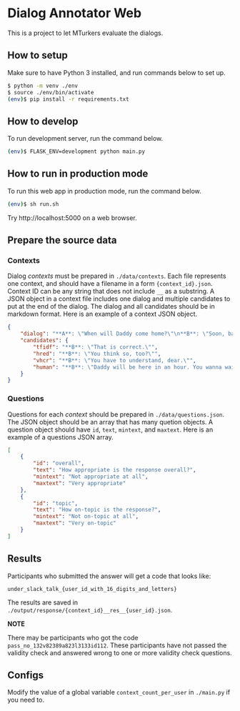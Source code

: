 # Dialog Annotator Web

This is a project to let MTurkers evaluate the dialogs. 

## How to setup

Make sure to have Python 3 installed, and run commands below to set up.

```bash
$ python -m venv ./env
$ source ./env/bin/activate
(env)$ pip install -r requirements.txt
```

## How to develop

To run development server, run the command below.

```bash
(env)$ FLASK_ENV=development python main.py
```

## How to run in production mode

To run this web app in production mode, run the command below.
```bash
(env)$ sh run.sh
```

Try http://localhost:5000 on a web browser.

## Prepare the source data

### Contexts

Dialog *contexts* must be prepared in `./data/contexts`. 
Each file represents one context, and should have a filename in a form `{context_id}.json`. Context ID can be any string that does not include `__` as a substring. 
A JSON object in a context file includes one dialog and multiple candidates to put at the end of the dialog. The dialog and all candidates should be in markdown format. Here is an example of a context JSON object.

```json
{
    "dialog": "**A**: \"When will Daddy come home?\"\n**B**: \"Soon, baby.\"\n**A**: \"But, he said he would be home for dinner,\"",
    "candidates": {
        "tfidf": "**B**: \"That is correct.\"",
        "hred": "**B**: \"You think so, too?\"",
        "vhcr": "**B**: \"You have to understand, dear.\"",
        "human": "**B**: \"Daddy will be here in an hour. You wanna wait?\""
    }
}
```

### Questions

Questions for each *context* should be prepared in `./data/questions.json`. 
The JSON object should be an array that has many quetion objects. 
A question object should have `id`, `text`, `mintext`, and `maxtext`.
Here is an example of a questions JSON array.

```json
[
    {
        "id": "overall",
        "text": "How appropriate is the response overall?",
        "mintext": "Not appropriate at all",
        "maxtext": "Very appropriate"
    },
    {
        "id": "topic",
        "text": "How on-topic is the response?",
        "mintext": "Not on-topic at all",
        "maxtext": "Very on-topic"
    }
]
```

## Results

Participants who submitted the answer will get a code that looks like: 

`under_slack_talk_{user_id_with_16_digits_and_letters}`

The results are saved in `./output/response/{context_id}__res__{user_id}.json`. 

**NOTE**

There may be participants who got the code `pass_no_132v82389a823l3133id112`. 
These participants have not passed the validity check and answered wrong to one or more validity check questions.

## Configs

Modify the value of a global variable `context_count_per_user` in `./main.py` if you need to.



